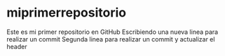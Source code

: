 # miprimerrepositorio
Este es mi primer repositorio en GitHub
Escribiendo una nueva linea para realizar un commit
Segunda linea para realizar un commit y actualizar el header
